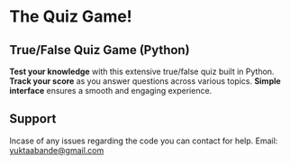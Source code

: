 # The Quiz Game!

## True/False Quiz Game (Python)

**Test your knowledge** with this extensive true/false quiz built in Python. 
 **Track your score** as you answer questions across various topics.  **Simple interface** ensures a smooth and engaging experience.

## Support
Incase of any issues regarding the code you can contact for help.
Email: yuktaabande@gmail.com
